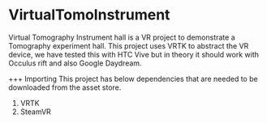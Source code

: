 # VirtualTomoInstrument

Virtual Tomography Instrument hall is a VR project to demonstrate a Tomography experiment hall. This project uses VRTK to abstract the VR device, we have tested this with HTC Vive but in theory it should work with Occulus rift and also Google Daydream.

+++ Importing
This project has below dependencies that are needed to be downloaded from the asset store.
1. VRTK
2. SteamVR
